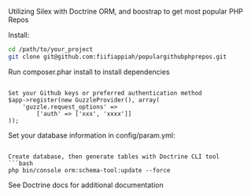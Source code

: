 Utilizing Silex with Doctrine ORM, and boostrap to get most popular PHP Repos

Install:
```bash
cd /path/to/your_project
git clone git@github.com:fiifiappiah/populargithubphprepos.git
```

Run
composer.phar install to install dependencies
```

Set your Github keys or preferred authentication method
$app->register(new GuzzleProvider(), array(
    'guzzle.request_options' =>
        ['auth' => ['xxx', 'xxxx']]
));
```

Set your database information in config/param.yml:
```

Create database, then generate tables with Doctrine CLI tool
```bash
php bin/console orm:schema-tool:update --force
```

See Doctrine docs for additional documentation
```bash
